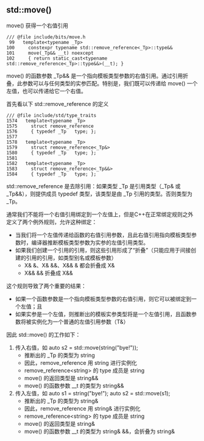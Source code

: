 ## std::move() <utility>
move() 获得一个右值引用
```
/// @file include/bits/move.h
 99   template<typename _Tp>
100     constexpr typename std::remove_reference<_Tp>::type&&
101     move(_Tp&& __t) noexcept
102     { return static_cast<typename std::remove_reference<_Tp>::type&&>(__t); }
```
move() 的函数参数 _Tp&& 是一个指向模板类型参数的右值引用。通过引用折叠，此参数可以与任何类型的实参匹配。特别是，我们既可以传递给 move() 一个左值，也可以传递给它一个右值。

首先看以下 std::remove_reference 的定义
```
/// @file include/std/type_traits
1574   template<typename _Tp>
1575     struct remove_reference
1576     { typedef _Tp   type; };
1577 
1578   template<typename _Tp>
1579     struct remove_reference<_Tp&>
1580     { typedef _Tp   type; };
1581 
1582   template<typename _Tp>
1583     struct remove_reference<_Tp&&>
1584     { typedef _Tp   type; };
```
std::remove_reference 是去除引用：如果类型 _Tp 是引用类型（_Tp& 或 _Tp&&），则提供成员 typedef 类型，该类型是由 _Tp 引用的类型。否则类型为 _Tp。

通常我们不能将一个右值引用绑定到一个左值上，但是C++在正常绑定规则之外定义了两个例外规则，允许这种绑定：
- 当我们将一个左值传递给函数的右值引用参数，且此右值引用指向模板类型参数时，编译器推断模板类型参数为实参的左值引用类型。
- 如果我们创建一个引用的引用，则这些引用形成了“折叠”（只能应用于间接创建的引用的引用，如类型别名或模板参数）
  - X& &、X& &&、X&& & 都会折叠成 X&
  - X&& && 折叠成 X&&

这个规则导致了两个重要的结果：
- 如果一个函数参数是一个指向模板类型参数的右值引用，则它可以被绑定到一个左值；且
- 如果实参是一个左值，则推断出的模板实参类型将是一个左值引用，且函数参数将被实例化为一个普通的左值引用参数（T&）

因此 std::move() 的工作如下：
1. 传入右值，如 auto s2 = std::move(string("bye!"));
   - 推断出的 _Tp 的类型为 string
   - 因此，remove_reference 用 string 进行实例化
   - remove_reference\<string> 的 type 成员是 string
   - move() 的返回类型是 string&&
   - move() 的函数参数 __t 的类型为 string&&
2. 传入左值，如 auto s1 = string("bye!"); auto s2 = std::move(s1);
   - 推断出的 _Tp 的类型为 string&
   - 因此，remove_reference 用 string& 进行实例化
   - remove_reference\<string> 的 type 成员是 string
   - move() 的返回类型是 string&
   - move() 的函数参数 __t 的类型为 string& &&，会折叠为 string&